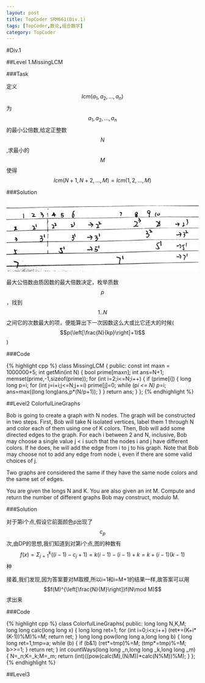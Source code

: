 ```yaml
---
layout: post
title: TopCoder SRM661(Div.1)
tags: [TopCoder,数论,组合数学]
category: TopCoder
---
```

#Div.1

##Level 1.MissingLCM

###Task

定义$$lcm(a_1,a_2,\ldots,a_n)$$为$$a_1,a_2,\ldots,a_n$$的最小公倍数,给定正整数$$N$$,求最小的$$M$$使得$$lcm(N+1,N+2,\ldots,M) = lcm(1,2,\ldots,M)$$

###Solution

![](/images/tc/srm661div1task1.jpg)

最大公倍数由质因数的最大倍数决定，枚举质数$$p$$，找到$$1.. N$$之间它的次数最大的项，便能算出下一次因数这么大或比它还大的时候($$p(\left[\frac{N}{kp}\right]+1)$$)

###Code

{% highlight cpp %}
class MissingLCM {
    public:
        const int maxn = 1000000+5;
        int getMin(int N)
        {
            bool prime[maxn];
            int ans=N+1;
            memset(prime,-1,sizeof(prime));
            for (int i=2;i<=N;i++)
            {
                if (prime[i])
                {
                    long long p=i;
                    for (int j=i+i;j<=N;j+=i) prime[j]=0;
                    while (p*i <= N) p*=i;
                    ans=max((long long)ans,p*(N/p+1));
                }
            }
            return ans;
        }
};
{% endhighlight %}

##Level2 ColorfulLineGraphs

Bob is going to create a graph with N nodes. The graph will be constructed in two steps. First, Bob will take N isolated vertices, label them 1 through N and color each of them using one of K colors. Then, Bob will add some directed edges to the graph. For each i between 2 and N, inclusive, Bob may choose a single value j < i such that the nodes i and j have different colors. If he does, he will add the edge from i to j to his graph. Note that Bob may choose not to add any edge from node i, even if there are some valid choices of j.

Two graphs are considered the same if they have the same node colors and the same set of edges.

You are given the longs N and K. You are also given an int M. Compute and return the number of different graphs Bob may construct, modulo M.

###Solution

对于第i个点,假设它前面颜色p出现了$$c_p$$次,由DP的思想,我们知道到对第i个点,图的种数有$$f(x)=\Sigma_{j=1}^k ((i-1)-c_j+1) = k(i-1)-(i-1)+k = k+(i-1)(k-1)$$种

接着,我们发现,因为答案要对M取模,所以i=1和i=M+1的结果一样,故答案可以用$$f(M)^{\left[\frac{N}{M}\right]}f(N\mod M)$$求出来

###Code

{% highlight cpp %}
class ColorfulLineGraphs{
    public:
        long long N,K,M;
        long long calc(long long x)
        {
            long long ret=1;
            for (int i=0;i<x;i++)
                (ret*=(K+i*(K-1))%M)%=M;
            return ret;
        }
        long long pow(long long a,long long b)
        {
            long long ret=1,tmp=a;
            while (b)
            {
                if (b&1) (ret*=tmp)%=M;
                (tmp*=tmp)%=M;
                b>>=1;
            }
            return ret;
        }
        int countWays(long long _n,long long _k,long long _m)
        {
            N=_n;K=_k;M=_m;
            return (int)((pow(calc(M),(N/M))*calc(N%M))%M);
        }
};
{% endhighlight %}

##Level3
